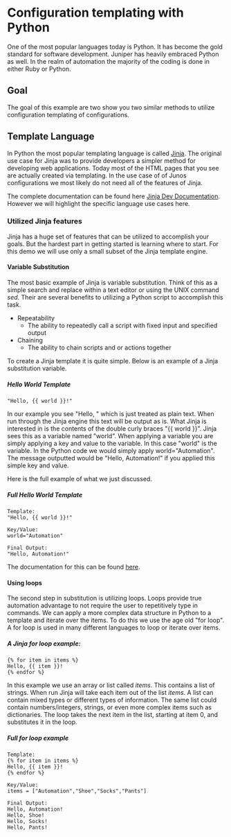 Configuration templating with Python
====================================

One of the most popular languages today is Python. It has become the gold standard for software development. Juniper has heavily embraced Python as well. In the realm of automation the majority of the coding is done in either Ruby or Python.

Goal
----

The goal of this example are two show you two similar methods to utilize configuration templating of configurations.

Template Language
-----------------

In Python the most popular templating language is called [Jinja](http://jinja.pocoo.org/). The original use case for Jinja was to provide developers a simpler method for developing web applications. Today most of the HTML pages that you see are actually created via templating. In the use case of of Junos configurations we most likely do not need all of the features of Jinja.

The complete documentation can be found here [Jinja Dev Documentation](http://jinja.pocoo.org/docs/dev/). However we will highlight the specific language use cases here.

### Utilized Jinja features

Jinja has a huge set of features that can be utilized to accomplish your goals. But the hardest part in getting started is learning where to start. For this demo we will use only a small subset of the Jinja template engine.

#### Variable Substitution

The most basic example of Jinja is variable substitution. Think of this as a simple search and replace within a text editor or using the UNIX command *sed*. Their are several benefits to utilizing a Python script to accomplish this task.

-	Repeatability
	-	The ability to repeatedly call a script with fixed input and specified output
-	Chaining
	-	The ability to chain scripts and or actions together

To create a Jinja template it is quite simple. Below is an example of a Jinja substitution variable.

##### Hello World Template

```
"Hello, {{ world }}!"
```

In our example you see "Hello, " which is just treated as plain text. When run through the Jinja engine this text will be output as is. What Jinja is interested in is the contents of the double curly braces "{{ world }}". Jinja sees this as a variable named "world". When applying a variable you are simply applying a key and value to the variable. In this case "world" is the variable. In the Python code we would simply apply world="Automation". The message outputted would be "Hello, Automation!" if you applied this simple key and value.

Here is the full example of what we just discussed.

##### Full Hello World Template

```
Template:
"Hello, {{ world }}!"

Key/Value:
world="Automation"

Final Output:
"Hello, Automation!"
```

The documentation for this can be found [here](http://jinja.pocoo.org/docs/dev/templates/#variables).

#### Using loops

The second step in substitution is utilizing loops. Loops provide true automation advantage to not require the user to repetitively type in commands. We can apply a more complex data structure in Python to a template and iterate over the items. To do this we use the age old "for loop". A for loop is used in many different languages to loop or iterate over items.

##### A Jinja for loop example:

```
{% for item in items %}
Hello, {{ item }}!
{% endfor %}

```

In this example we use an array or list called *items*. This contains a list of strings. When run Jinja will take each item out of the list *items*. A list can contain mixed types or different types of information. The same list could contain numbers/integers, strings, or even more complex items such as dictionaries. The loop takes the next item in the list, starting at item 0, and substitutes it in the loop.

##### Full for loop example

```
Template:
{% for item in items %}
Hello, {{ item }}!
{% endfor %}

Key/Value:
items = ["Automation","Shoe","Socks","Pants"]

Final Output:
Hello, Automation!
Hello, Shoe!
Hello, Socks!
Hello, Pants!
```

